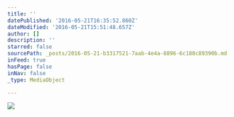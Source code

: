 ```yaml
---
title: ''
datePublished: '2016-05-21T16:35:52.860Z'
dateModified: '2016-05-21T15:51:48.657Z'
author: []
description: ''
starred: false
sourcePath: _posts/2016-05-21-b3317521-7aab-4e4a-8896-6c180c89390b.md
inFeed: true
hasPage: false
inNav: false
_type: MediaObject

---
```

![](https://the-grid-user-content.s3-us-west-2.amazonaws.com/e74766ce-b208-48f6-a888-8176bcb6ac1a.jpg)